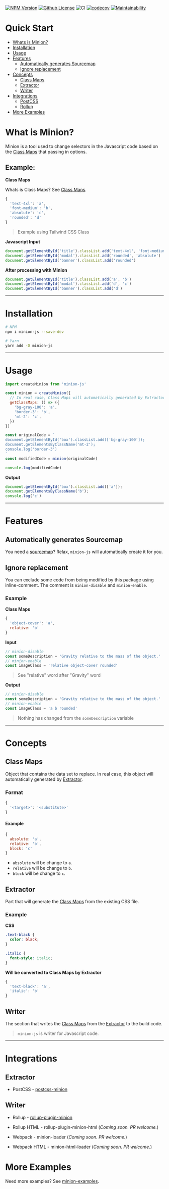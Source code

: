 [![NPM Version](https://badgen.net/npm/v/minion-js?color=red&icon=npm&label=version)](https://npmjs.com/package/minion-js)
[![Github License](https://badgen.net/github/license/lamualfa/minion?color=purple&label=license)](https://github.com/lamualfa/minion/blob/master/LICENSE)
![CI](https://github.com/lamualfa/minion/workflows/CI/badge.svg)
[![codecov](https://codecov.io/gh/lamualfa/minion/branch/master/graph/badge.svg?token=NZ6VHIHJJV)](https://codecov.io/gh/lamualfa/minion)
[![Maintainability](https://api.codeclimate.com/v1/badges/cd4f513ac8e1652b1b7c/maintainability)](https://codeclimate.com/github/lamualfa/minion/maintainability)

# Quick Start

- [Whats is Minion?](#what-is-minion)
- [Installation](#installation)
- [Usage](#usage)
- [Features](#features)
  - [Automatically generates Sourcemap](#automatically-generates-sourcemap)
  - [Ignore replacement](#ignore-replacement)
- [Concepts](#concepts)
  - [Class Maps](#class-maps)
  - [Extractor](#extractor)
  - [Writer](#writer)
- [Integrations](#integrations)
  - [PostCSS](#integrations)
  - [Rollup](#integrations)
- [More Examples](#more-examples)

# What is Minion?

Minion is a tool used to change selectors in the Javascript code based on the [Class Maps](#class-maps) that passing in options.

## Example:

**Class Maps**

Whats is Class Maps? See [Class Maps](#class-maps).

```js
{
  'text-4xl': 'a',
  'font-medium': 'b',
  'absolute': 'c',
  'rounded': 'd'
}
```
> Example using Tailwind CSS Class

**Javascript Input**

```js
document.getElementById('title').classList.add('text-4xl', 'font-medium')
document.getElementById('modal').classList.add('rounded', 'absolute')
document.getElementById('banner').classList.add('rounded')
```

**After processing with Minion**
```js
document.getElementById('title').classList.add('a', 'b')
document.getElementById('modal').classList.add('d', 'c')
document.getElementById('banner').classList.add('d')
```

<hr>

# Installation

```bash
# NPM
npm i minion-js --save-dev

# Yarn
yarn add -D minion-js
```

<hr>

# Usage

```js
import createMinion from 'minion-js'

const minion = createMinion({
  // In real case, Class Maps will automatically generated by Extractor.
  getClassMaps: () => ({
    'bg-gray-100': 'a',
    'border-3': 'b',
    'mt-2': 'c',
  })
})

const originalCode = `
document.getElementById('box').classList.add(['bg-gray-100']);
document.getElementsByClassName('mt-2');
console.log('border-3')
`
const modifiedCode = minion(originalCode)

console.log(modifiedCode)
```

**Output**

```js
document.getElementById('box').classList.add(['a']);
document.getElementsByClassName('b');
console.log('c')
```

<hr>

# Features

## Automatically generates Sourcemap

You need a [sourcemap](https://trackjs.com/blog/debugging-with-sourcemaps)? Relax, `minion-js` will automatically create it for you.

## Ignore replacement

You can exclude some code from being modified by this package using inline-comment. The comment is `minion-disable` and `minion-enable`.

### Example

**Class Maps**
```js
{
  'object-cover': 'a',
  relative: 'b'
}
```

**Input**
```js
// minion-disable
const someDescription = 'Gravity relative to the mass of the object.'
// minion-enable
const imageClass = 'relative object-cover rounded'
```
> See "relative" word after "Gravity" word

**Output**
```js
// minion-disable
const someDescription = 'Gravity relative to the mass of the object.'
// minion-enable
const imageClass = 'a b rounded'
```
> Nothing has changed from the `someDescription` variable

<hr>

# Concepts

## Class Maps

Object that contains the data set to replace. In real case, this object will automatically generated by [Extractor](#extractor).

### Format
```js
{
  '<target>': '<substitute>'
}
```

#### Example

```js
{
  absolute: 'a',
  relative: 'b',
  block: 'c'
}
```

- `absolute` will be change to `a`.
- `relative` will be change to `b`.
- `block` will be change to `c`.


## Extractor

Part that will generate the [Class Maps](#class-maps) from the existing CSS file.

### Example

**CSS**

```css
.text-black {
  color: black;
}

.italic {
  font-style: italic;
}
```

**Will be converted to Class Maps by Extractor**

```js
{
  'text-black': 'a',
  'italic': 'b'
}
```

## Writer

The section that writes the [Class Maps](#class-maps) from the [Extractor](#extractor) to the build code.

> `minion-js` is writer for Javascript code.

<hr>

# Integrations

## Extractor

 - PostCSS - [postcss-minion](https://github.com/lamualfa/postcss-minion)

## Writer

 - Rollup - [rollup-plugin-minion](https://github.com/lamualfa/rollup-plugin-minion)
 - Rollup HTML - rollup-plugin-minion-html (_Coming soon. PR welcome._)

 - Webpack - minion-loader (_Coming soon. PR welcome._)
 - Webpack HTML - minion-html-loader (_Coming soon. PR welcome._)

# More Examples

Need more examples? See [minion-examples](https://github.com/lamualfa/minion-examples).
